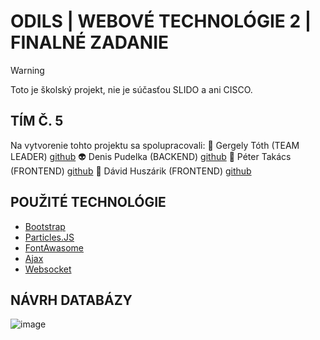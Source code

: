 # ODILS | WEBOVÉ TECHNOLÓGIE 2 | FINALNÉ ZADANIE

> [!WARNING]
> Toto je školský projekt, nie je súčasťou SLIDO a ani CISCO.

## TÍM Č. 5
Na vytvorenie tohto projektu sa spolupracovali:
:robot: Gergely Tóth (TEAM LEADER) [github](https://github.com/GergelyToth-stuba)
:alien: Denis Pudelka (BACKEND) [github](https://github.com/DenisPudelka)
:japanese_goblin: Péter Takács (FRONTEND) [github](https://github.com/PeterTakacs3000)
:space_invader: Dávid Huszárik (FRONTEND) [github](https://github.com/davidhuszarik)

## POUŽITÉ TECHNOLÓGIE
- [Bootstrap](https://getbootstrap.com/)
- [Particles.JS](https://vincentgarreau.com/particles.js/)
- [FontAwasome](https://fontawesome.com/)
- [Ajax](https://wintercms.com/docs/v1.2/docs/ajax/introduction)
- [Websocket](https://developer.mozilla.org/en-US/docs/Web/API/WebSockets_API)

## NÁVRH DATABÁZY
![image](https://github.com/davidhuszarik/WEBTE2-FINAL-SLIDO/assets/76002397/50b7930f-9bc0-48ad-848b-a79979c7f916)


